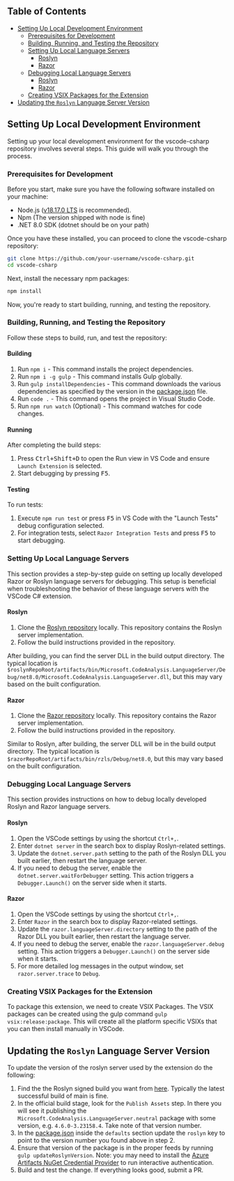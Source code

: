 ## Table of Contents

- [Setting Up Local Development Environment](#setting-up-local-development-environment)
  - [Prerequisites for Development](#prerequisites-for-development)
  - [Building, Running, and Testing the Repository](#building-running-and-testing-the-repository)
  - [Setting Up Local Language Servers](#setting-up-local-language-servers)
    - [Roslyn](#roslyn)
    - [Razor](#razor)
  - [Debugging Local Language Servers](#debugging-local-language-servers)
    - [Roslyn](#roslyn-1)
    - [Razor](#razor-1)
  - [Creating VSIX Packages for the Extension](#creating-vsix-packages-for-the-extension)
- [Updating the `Roslyn` Language Server Version](#updating-the-roslyn-language-server-version)

## Setting Up Local Development Environment

Setting up your local development environment for the vscode-csharp repository involves several steps. This guide will walk you through the process.

### Prerequisites for Development

Before you start, make sure you have the following software installed on your machine:

* Node.js ([v18.17.0 LTS](https://nodejs.org/en/blog/release/v18.17.0) is recommended).
* Npm (The version shipped with node is fine)
* .NET 8.0 SDK (dotnet should be on your path)

Once you have these installed, you can proceed to clone the vscode-csharp repository:

```bash
git clone https://github.com/your-username/vscode-csharp.git
cd vscode-csharp
```

Next, install the necessary npm packages:

```bash
npm install
```

Now, you're ready to start building, running, and testing the repository.

### Building, Running, and Testing the Repository

Follow these steps to build, run, and test the repository:

#### Building

1. Run `npm i` - This command installs the project dependencies.
2. Run `npm i -g gulp` - This command installs Gulp globally.
3. Run `gulp installDependencies` - This command downloads the various dependencies as specified by the version in the [package.json](package.json) file.
4. Run `code .` - This command opens the project in Visual Studio Code.
5. Run `npm run watch` (Optional) - This command watches for code changes.

#### Running

After completing the build steps:

1. Press <kbd>Ctrl+Shift+D</kbd> to open the Run view in VS Code and ensure `Launch Extension` is selected.
2. Start debugging by pressing <kbd>F5</kbd>.

#### Testing

To run tests:

1. Execute `npm run test` or press <kbd>F5</kbd> in VS Code with the "Launch Tests" debug configuration selected.
2. For integration tests, select `Razor Integration Tests` and press <kbd>F5</kbd> to start debugging.

### Setting Up Local Language Servers

This section provides a step-by-step guide on setting up locally developed Razor or Roslyn language servers for debugging. This setup is beneficial when troubleshooting the behavior of these language servers with the VSCode C# extension.

#### Roslyn

1. Clone the [Roslyn repository](https://github.com/dotnet/roslyn) locally. This repository contains the Roslyn server implementation.
2. Follow the build instructions provided in the repository.

After building, you can find the server DLL in the build output directory. The typical location is `$roslynRepoRoot/artifacts/bin/Microsoft.CodeAnalysis.LanguageServer/Debug/net8.0/Microsoft.CodeAnalysis.LanguageServer.dll`, but this may vary based on the built configuration.

#### Razor

1. Clone the [Razor repository](https://github.com/dotnet/razor) locally. This repository contains the Razor server implementation.
2. Follow the build instructions provided in the repository.

Similar to Roslyn, after building, the server DLL will be in the build output directory. The typical location is `$razorRepoRoot/artifacts/bin/rzls/Debug/net8.0`, but this may vary based on the built configuration.

### Debugging Local Language Servers

This section provides instructions on how to debug locally developed Roslyn and Razor language servers.

#### Roslyn

1. Open the VSCode settings by using the shortcut `Ctrl+,`.
2. Enter `dotnet server` in the search box to display Roslyn-related settings.
3. Update the `dotnet.server.path` setting to the path of the Roslyn DLL you built earlier, then restart the language server.
4. If you need to debug the server, enable the `dotnet.server.waitForDebugger` setting. This action triggers a `Debugger.Launch()` on the server side when it starts.

#### Razor

1. Open the VSCode settings by using the shortcut `Ctrl+,`.
2. Enter `Razor` in the search box to display Razor-related settings.
3. Update the `razor.languageServer.directory` setting to the path of the Razor DLL you built earlier, then restart the language server.
4. If you need to debug the server, enable the `razor.languageServer.debug` setting. This action triggers a `Debugger.Launch()` on the server side when it starts.
5. For more detailed log messages in the output window, set `razor.server.trace` to `Debug`.

### Creating VSIX Packages for the Extension

To package this extension, we need to create VSIX Packages. The VSIX packages can be created using the gulp command `gulp vsix:release:package`. This will create all the platform specific VSIXs that you can then install manually in VSCode.

## Updating the `Roslyn` Language Server Version

To update the version of the roslyn server used by the extension do the following:
1.  Find the the Roslyn signed build you want from [here](https://dnceng.visualstudio.com/internal/_build?definitionId=327&_a=summary).  Typically the latest successful build of main is fine.
2.  In the official build stage, look for the `Publish Assets` step.  In there you will see it publishing the `Microsoft.CodeAnalysis.LanguageServer.neutral` package with some version, e.g. `4.6.0-3.23158.4`.  Take note of that version number.
3.  In the [package.json](package.json) inside the `defaults` section update the `roslyn` key to point to the version number you found above in step 2.
4.  Ensure that version of the package is in the proper feeds by running `gulp updateRoslynVersion`. Note: you may need to install the [Azure Artifacts NuGet Credential Provider](https://github.com/microsoft/artifacts-credprovider#installation-on-windows) to run interactive authentication.
5.  Build and test the change. If everything looks good, submit a PR.
